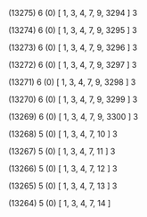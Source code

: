 (13275) 6 (0) [ 1, 3, 4, 7, 9, 3294 ] 3 


(13274) 6 (0) [ 1, 3, 4, 7, 9, 3295 ] 3 


(13273) 6 (0) [ 1, 3, 4, 7, 9, 3296 ] 3 


(13272) 6 (0) [ 1, 3, 4, 7, 9, 3297 ] 3 


(13271) 6 (0) [ 1, 3, 4, 7, 9, 3298 ] 3 


(13270) 6 (0) [ 1, 3, 4, 7, 9, 3299 ] 3 


(13269) 6 (0) [ 1, 3, 4, 7, 9, 3300 ] 3 


(13268) 5 (0) [ 1, 3, 4, 7, 10 ] 3 


(13267) 5 (0) [ 1, 3, 4, 7, 11 ] 3 


(13266) 5 (0) [ 1, 3, 4, 7, 12 ] 3 


(13265) 5 (0) [ 1, 3, 4, 7, 13 ] 3 


(13264) 5 (0) [ 1, 3, 4, 7, 14 ]  

